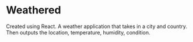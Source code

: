 # Weathered
Created using React. A weather application that takes in a city and country. Then outputs the location, temperature, humidity, condition.
